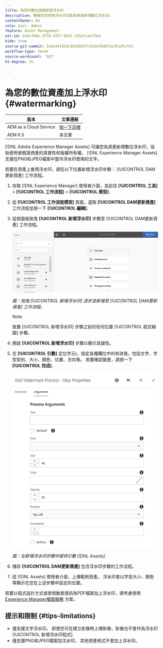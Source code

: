 ```yaml
---
title: 為您的數位資產新增浮水印
description: 瞭解如何使用浮水印功能為資產新增數位浮水印。
contentOwner: AG
role: User, Admin
feature: Asset Management
exl-id: bc0cfb0e-3f70-4377-8831-326a7cae73bd
hide: true
source-git-commit: 5e56441d2dc9b280547c91def8d971e7b1dfcfe3
workflow-type: tm+mt
source-wordcount: '327'
ht-degree: 3%

---
```


# 為您的數位資產加上浮水印 {#watermarking}

| 版本 | 文章連結 |
| -------- | ---------------------------- |
| AEM as a Cloud Service  | [按一下這裡](https://experienceleague.adobe.com/docs/experience-manager-cloud-service/content/assets/manage/watermark-assets.html?lang=en) |
| AEM 6.5 | 本文章 |

[!DNL Adobe Experience Manager Assets] 可讓您為資產新增數位浮水印，協助使用者驗證資產的真實性和版權所有權。 [!DNL Experience Manager Assets] 支援在PNG和JPEG檔案中當作浮水印使用的文字。

若要在資產上套用浮水印，請在以下位置新增浮水印步驟： [!UICONTROL DAM更新資產] 工作流程。

1. 存取 [!DNL Experience Manager] 使用者介面，並前往 **[!UICONTROL 工具]** > **[!UICONTROL 工作流程]** > **[!UICONTROL 模型]**.
1. 從 **[!UICONTROL 工作流程模型]** 頁面，選取 **[!UICONTROL DAM更新資產]** 工作流程並按一下 **[!UICONTROL 編輯]**.

1. 從側面板拖曳 **[!UICONTROL 新增浮水印]** 步驟至 [!UICONTROL DAM更新資產] 工作流程。

   ![拖曳 [!UICONTROL 新增浮水印] 逐步並新增至 [!UICONTROL DAM更新資產] 工作流程](assets/add_watermark_step_aem_assets.png)

   *圖：拖曳 [!UICONTROL 新增浮水印] 逐步並新增至 [!UICONTROL DAM更新資產] 工作流程。*

   >[!NOTE]
   >
   >放置 [!UICONTROL 新增浮水印] 步驟之前的任何位置 [!UICONTROL 程式縮圖] 步驟。

1. 開啟 **[!UICONTROL 新增浮水印]** 步驟以顯示其屬性。
1. 在 **[!UICONTROL 引數]** 定位字元)，指定各種欄位中的有效值，包括文字、字型型別、大小、顏色、位置、方向等。 若要確認變更，請按一下 **[!UICONTROL 完成]**.

   ![在中的新增浮水印步驟中提供引數 [!DNL Assets]](assets/arguments_add_watermark_aem_assets.png)

   *圖：在新增浮水印步驟中提供引數 [!DNL Assets].*

1. 儲存 **[!UICONTROL DAM更新資產]** 包含浮水印步驟的工作流程。
1. 從 [!DNL Assets] 使用者介面，上傳範例資產。 浮水印會以字型大小、顏色等顯示在您在上述步驟中設定的位置。

若要以程式設計方式或使用動態資訊為PDF檔案加上浮水印，請考慮使用 [Experience Manager檔案服務](/help/forms/using/overview-aem-document-services.md) 方案。

## 提示和限制 {#tips-limitations}

* 僅支援文字浮水印。 即使您可在建立影像時上傳影像，影像也不會作為浮水印 [!UICONTROL 新增浮水印程式].
* 僅支援PNG和JPEG檔案加注水印。 其他資產格式不會加上浮水印。
